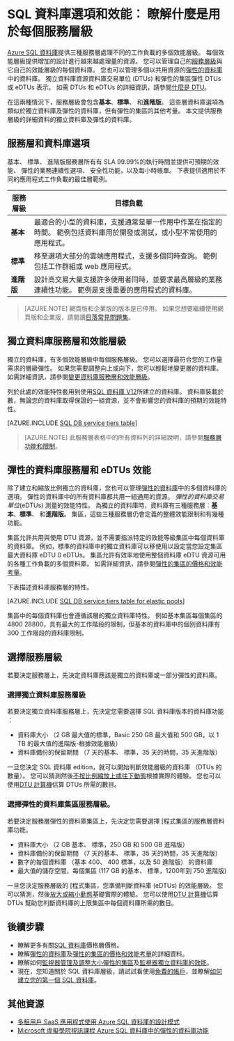 <properties
    pageTitle="SQL 資料庫效能與選項︰ 服務層 |Microsoft Azure"
    description="提供的服務層来平衡成本及功能，當您不按比例縮放的 SQL 資料庫效能與商務連續性功能比較。"
    keywords="資料庫選項，資料庫效能"
    services="sql-database"
    documentationCenter=""
    authors="CarlRabeler"
    manager="jhubbard"
    editor="CarlRabeler"/>

<tags
    ms.service="sql-database"
    ms.devlang="na"
    ms.topic="get-started-article"
    ms.tgt_pltfrm="na"
    ms.workload="data-management"
    ms.date="08/10/2016"
    ms.author="carlrab"/>

# <a name="sql-database-options-and-performance-understand-whats-available-in-each-service-tier"></a>SQL 資料庫選項和效能︰ 瞭解什麼是用於每個服務層級

[Azure SQL 資料庫](sql-database-technical-overview.md)提供三種服務層處理不同的工作負載的多個效能層級。 每個效能層級提供增加的設計進行越來越處理量的資源。 您可以管理自己的[服務層級](sql-database-service-tiers.md#standalone-database-service-tiers-and-performance-levels)與它自己的效能層級的每個資料庫。 您也可以管理多個以共用資源的[彈性的資料庫](sql-database-service-tiers.md#elastic-pool-service-tiers-and-performance-in-edtus)中的資料庫。 獨立資料庫資源資料庫交易單位 (DTUs) 和彈性的集區彈性 DTUs 或 eDTUs 表示。 如需 DTUs 和 eDTUs 的詳細資訊，請參閱[什麼是 DTU](sql-database-what-is-a-dtu.md)。 

在這兩種情況下，服務層級會包含**基本**、**標準**、 和**進階版**。 這些層資料庫選項為類似於獨立資料庫及彈性的資料庫，但有彈性的集區的其他考量。 本文提供服務層級的詳細資料的獨立資料庫及彈性的資料庫。

## <a name="service-tiers-and-database-options"></a>服務層和資料庫選項
基本、 標準、 進階版服務層所有有 SLA 99.99%的執行時間並提供可預期的效能、 彈性的業務連續性選項、 安全性功能，以及每小時帳單。 下表提供適用於不同的應用程式工作負載的最佳層範例。

| 服務層級 | 目標負載 |
|---|---|
| **基本** | 最適合的小型的資料庫，支援通常是單一作用中作業在指定的時間。 範例包括資料庫用於開發或測試，或小型不常使用的應用程式。 |
| **標準** | 移至選項大部分的雲端應用程式，支援多個同時查詢。 範例包括工作群組或 web 應用程式。 |
| **進階版** | 設計高交易大量支援許多使用者同時，並要求最高層級的業務連續性功能。 範例是支援重要的應用程式的資料庫。 |

>[AZURE.NOTE] 網頁版和企業版的版本是已停用。 如果您想要繼續使用網頁版和企業版，請閱讀[日落常見問題集](https://azure.microsoft.com/pricing/details/sql-database/web-business/)。

## <a name="standalone-database-service-tiers-and-performance-levels"></a>獨立資料庫服務層和效能層級
獨立的資料庫，有多個效能層級中每個服務層級。 您可以選擇最符合您的工作量需求的層級彈性。 如果您需要調整向上或向下，您可以輕鬆地變更層的資料庫。 如需詳細資訊，請參閱[變更資料庫服務層和效能層級](sql-database-scale-up.md)。

列於此處的效能特性套用到使用[SQL 資料庫 V12](sql-database-v12-whats-new.md)所建立的資料庫。 資料庫裝載於數，無論您的資料庫取得保證的一組資源，並不會影響您的資料庫的預期的效能特性。

[AZURE.INCLUDE [SQL DB service tiers table](../../includes/sql-database-service-tiers-table.md)]

>[AZURE.NOTE] 此服務層表格中的所有資料列的詳細說明，請參閱[服務層功能和限制](sql-database-performance-guidance.md#service-tier-capabilities-and-limits)。

## <a name="elastic-pool-service-tiers-and-performance-in-edtus"></a>彈性的資料庫服務層和 eDTUs 效能
除了建立和縮放比例獨立的資料庫，您也可以管理[彈性的資料庫](sql-database-elastic-pool.md)中的多個資料庫的選項。 彈性的資料庫中的所有資料庫都共用一組通用的資源。 *彈性的資料庫交易單位*(eDTUs) 測量的效能特性。 為獨立的資料庫時，資料庫有三種服務層︰**基本**、**標準**、 和**進階版**。 集區，這些三種服務層仍會定義的整體效能限制和有幾種功能。

集區允許共用與使用 DTU 資源，並不需要指派特定的效能等級集區中每個資料庫的資料庫。 例如，標準的資料庫中的獨立資料庫可以移使用以設定當您設定集區最大資料庫 eDTU 0 eDTUs。 集區允許有效率地使用整個資料庫 eDTU 資源可用的各種工作負載的多個資料庫。 如需詳細資訊，請參閱[彈性的集區的價格和效能考量](sql-database-elastic-pool-guidance.md)。

下表描述資料庫服務層的特性。

[AZURE.INCLUDE [SQL DB service tiers table for elastic pools](../../includes/sql-database-service-tiers-table-elastic-db-pools.md)]

集區中的每個資料庫也會遵循該層的獨立資料庫特性。 例如基本集區每個集區的 4800 28800，具有最大的工作階段的限制，但基本的資料庫中的個別資料庫有 300 工作階段的資料庫限制。

## <a name="choosing-a-service-tier"></a>選擇服務層級

若要決定服務層上，先決定資料庫應該是獨立的資料庫或一部分彈性的資料庫。 

### <a name="choosing-a-service-tier-for-a-standalone-database"></a>選擇獨立資料庫服務層級

若要決定獨立資料庫服務層上，先決定您需要選擇 SQL 資料庫版本的資料庫功能︰

- 資料庫大小 （2 GB 最大值的標準，Basic 250 GB 最大值和 500 GB，以 1 TB 的最大值的進階版-根據效能層級）
- 資料庫備份的保留期間 （7 天的基本、 標準，35 天的時間，35 天進階版）

一旦您決定 SQL 資料庫 edition，就可以開始判斷效能層級的資料庫 （DTUs 的數量）。 您可以猜測然後[不按比例縮放上或往下動態](sql-database-scale-up.md)根據實際的體驗。 您也可以使用[DTU 計算機](http://dtucalculator.azurewebsites.net/)估算 DTUs 所需的數目。 

### <a name="choosing-a-service-tier-for-an-elastic-database-pool"></a>選擇彈性的資料庫集區服務層級。

若要決定服務層彈性的資料庫集區上，先決定您需要選擇 [程式集區的服務層資料庫功能。

- 資料庫大小 （2 GB 基本、 標準，250 GB 和 500 GB 進階版）
- 資料庫備份的保留期間 （7 天的基本、 標準，35 天的時間，35 天進階版）
- 數字的每個資料庫 （基本 400、 400 標準，以及 50 進階版） 的資料庫
- 最大值的儲存空間，每個集區 (117 GB 的基本、 標準，1200年到 750 進階版)

一旦您決定服務層級的 [程式集區，您準備判斷資料庫 (eDTUs) 的效能層級。 您可以猜測，然後[放大或縮小動態](sql-database-elastic-pool-manage-portal.md#change-performance-settings-of-a-pool)基礎實際的體驗。 您可以使用[DTU 計算機](http://dtucalculator.azurewebsites.net/)估算 DTUs 幫助您判斷資料庫的上限集區中每個資料庫所需的數目。

## <a name="next-steps"></a>後續步驟
- 瞭解更多有關[SQL 資料庫](https://azure.microsoft.com/pricing/details/sql-database/)價格層價格。
- 瞭解[彈性的資料庫](sql-database-elastic-pool-guidance.md)及[彈性的集區的價格和效能考量](sql-database-elastic-pool-guidance.md)的詳細資料。
- 瞭解如何[監視器管理及調整大小彈性的集區](sql-database-elastic-pool-manage-portal.md)及[監視器獨立資料庫的效能](sql-database-single-database-monitor.md)。
- 現在，您知道關於 SQL 資料庫層級，請試試看使用[免費的帳戶](https://azure.microsoft.com/pricing/free-trial/)，並瞭解[如何建立您的第一個 SQL 資料庫](sql-database-get-started.md)。

## <a name="additional-resources"></a>其他資源

- [多租用戶 SaaS 應用程式使用 Azure SQL 資料庫的設計模式](sql-database-design-patterns-multi-tenancy-saas-applications.md)
- [Microsoft 虛擬學院視訊課程 Azure SQL 資料庫中的彈性的資料庫功能](https://mva.microsoft.com/en-US/training-courses/elastic-database-capabilities-with-azure-sql-db-16554)
